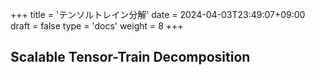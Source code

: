 +++
title = 'テンソルトレイン分解'
date = 2024-04-03T23:49:07+09:00
draft = false
type = 'docs'
weight = 8
+++

## Scalable Tensor-Train Decomposition
